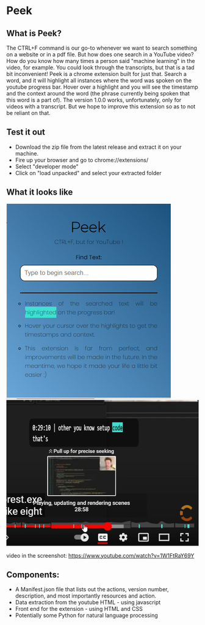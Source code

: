 # Peek

## What is Peek?

The CTRL+F command is our go-to whenever we want to search something on a website or in a pdf file. But how does one search in a YouTube video? How do you know how many times a person said "machine learning" in the video, for example. You could look through the transcripts, but that is a tad bit inconvenient! 
Peek is a chrome extension built for just that. Search a word, and it will highlight all instances where the word was spoken on the youtube progress bar. Hover over a highlight and you will see the timestamp and the context around the word (the phrase currently being spoken that this word is a part of).
The version 1.0.0 works, unfortunately, only for videos with a transcript. But we hope to improve this extension so as to not be reliant on that.

## Test it out

* Download the zip file from the latest release and extract it on your machine.
* Fire up your browser and go to chrome://extensions/
* Select "developer mode"
* Click on "load unpacked" and select your extracted folder

## What it looks like

![extension_popup](./images/extension_popup.png)  
![context_screenshot](./images/context_screenshot.png)

video in the screenshot:
https://www.youtube.com/watch?v=1W1FtRaY69Y

## Components:
<ul>
<li>A Manifest.json file that lists out the actions, version number, description, and most importantly resources and action.</li>
<li>Data extraction from the youtube HTML - using javascript</li>
<li>Front end for the extension - using HTML and CSS</li>
<li>Potentially some Python for natural language processing</li>
</ul>



